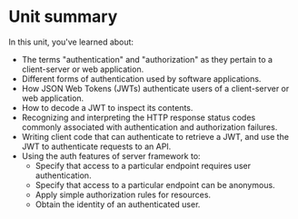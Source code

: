 # Unit summary

In this unit, you've learned about:

-   The terms "authentication" and "authorization" as they pertain to a client-server or web application.
-   Different forms of authentication used by software applications.
-   How JSON Web Tokens (JWTs) authenticate users of a client-server or web application.
-   How to decode a JWT to inspect its contents.
-   Recognizing and interpreting the HTTP response status codes commonly associated with authentication and authorization failures.
-   Writing client code that can authenticate to retrieve a JWT, and use the JWT to authenticate requests to an API.
-   Using the auth features of server framework to:
    -   Specify that access to a particular endpoint requires user authentication.
    -   Specify that access to a particular endpoint can be anonymous.
    -   Apply simple authorization rules for resources.
    -   Obtain the identity of an authenticated user.